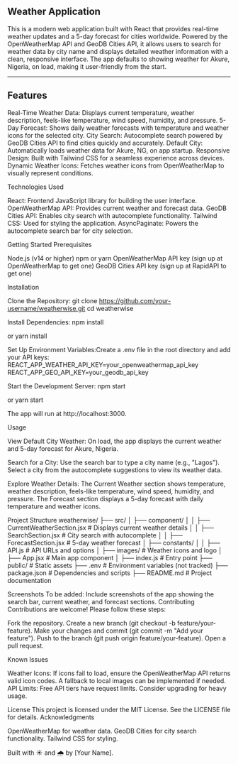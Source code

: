 ## Weather Application
This is a modern web application built with React that provides real-time weather updates and a 5-day forecast for cities worldwide. Powered by the OpenWeatherMap API and GeoDB Cities API, it allows users to search for weather data by city name and displays detailed weather information with a clean, responsive interface. The app defaults to showing weather for Akure, Nigeria, on load, making it user-friendly from the start.

----
## Features

Real-Time Weather Data: Displays current temperature, weather description, feels-like temperature, wind speed, humidity, and pressure.
5-Day Forecast: Shows daily weather forecasts with temperature and weather icons for the selected city.
City Search: Autocomplete search powered by GeoDB Cities API to find cities quickly and accurately.
Default City: Automatically loads weather data for Akure, NG, on app startup.
Responsive Design: Built with Tailwind CSS for a seamless experience across devices.
Dynamic Weather Icons: Fetches weather icons from OpenWeatherMap to visually represent conditions.

Technologies Used

React: Frontend JavaScript library for building the user interface.
OpenWeatherMap API: Provides current weather and forecast data.
GeoDB Cities API: Enables city search with autocomplete functionality.
Tailwind CSS: Used for styling the application.
AsyncPaginate: Powers the autocomplete search bar for city selection.

Getting Started
Prerequisites

Node.js (v14 or higher)
npm or yarn
OpenWeatherMap API key (sign up at OpenWeatherMap to get one)
GeoDB Cities API key (sign up at RapidAPI to get one)

Installation

Clone the Repository:
git clone https://github.com/your-username/weatherwise.git
cd weatherwise


Install Dependencies:
npm install

or
yarn install


Set Up Environment Variables:Create a .env file in the root directory and add your API keys:
REACT_APP_WEATHER_API_KEY=your_openweathermap_api_key
REACT_APP_GEO_API_KEY=your_geodb_api_key


Start the Development Server:
npm start

or
yarn start

The app will run at http://localhost:3000.


Usage

View Default City Weather:
On load, the app displays the current weather and 5-day forecast for Akure, Nigeria.


Search for a City:
Use the search bar to type a city name (e.g., "Lagos").
Select a city from the autocomplete suggestions to view its weather data.


Explore Weather Details:
The Current Weather section shows temperature, weather description, feels-like temperature, wind speed, humidity, and pressure.
The Forecast section displays a 5-day forecast with daily temperature and weather icons.



Project Structure
weatherwise/
├── src/
│   ├── component/
│   │   ├── CurrentWeatherSection.jsx  # Displays current weather details
│   │   ├── SearchSection.jsx          # City search with autocomplete
│   │   ├── ForecastSection.jsx        # 5-day weather forecast
│   ├── constants/
│   │   ├── API.js                    # API URLs and options
│   ├── images/                       # Weather icons and logo
│   ├── App.jsx                       # Main app component
│   ├── index.js                      # Entry point
├── public/                           # Static assets
├── .env                              # Environment variables (not tracked)
├── package.json                      # Dependencies and scripts
├── README.md                         # Project documentation

Screenshots
To be added: Include screenshots of the app showing the search bar, current weather, and forecast sections.
Contributing
Contributions are welcome! Please follow these steps:

Fork the repository.
Create a new branch (git checkout -b feature/your-feature).
Make your changes and commit (git commit -m "Add your feature").
Push to the branch (git push origin feature/your-feature).
Open a pull request.

Known Issues

Weather Icons: If icons fail to load, ensure the OpenWeatherMap API returns valid icon codes. A fallback to local images can be implemented if needed.
API Limits: Free API tiers have request limits. Consider upgrading for heavy usage.

License
This project is licensed under the MIT License. See the LICENSE file for details.
Acknowledgments

OpenWeatherMap for weather data.
GeoDB Cities for city search functionality.
Tailwind CSS for styling.


Built with ☀️ and 🌧️ by [Your Name].
